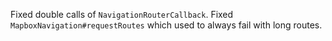 Fixed double calls of `NavigationRouterCallback`.
Fixed `MapboxNavigation#requestRoutes` which used to always fail with long routes.